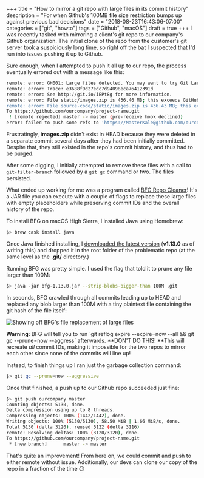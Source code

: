 +++
title = "How to mirror a git repo with large files in its commit history"
description = "For when Github's 100MB file size restriction bumps up against previous bad decisions"
date = "2018-08-23T16:43:06-07:00"
categories = ["git", "howto"]
tags = ["Github", "macOS"]
draft = true
+++
I was recently tasked with mirroring a client's git repo to our company's Github organization. The initial clone of the repo from the customer's git server took a suspiciously long time, so right off the bat I suspected that I'd run into issues pushing it up to Github.

Sure enough, when I attempted to push it all up to our repo, the process eventually errored out with a message like this:

```sh
remote: error: GH001: Large files detected. You may want to try Git Large File Storage - https://git-lfs.github.com.        
remote: error: Trace: e3688f9d27edc7d94098eca76412391d        
remote: error: See http://git.io/iEPt8g for more information.        
remote: error: File static/images.zip is 436.46 MB; this exceeds GitHub's file size limit of 100.00 MB        
remote: error: File source-code/static/images.zip is 436.43 MB; this exceeds GitHub's file size limit of 100.00 MB        
To https://github.com/ourcompany/project-name.git
 ! [remote rejected] master -> master (pre-receive hook declined)
error: failed to push some refs to 'https://MasterKale@github.com/ourcompany/project-name.git'
```

Frustratingly, **images.zip** didn't exist in HEAD because they were deleted in a separate commit several days after they had been initially committed. Despite that, they still existed in the repo's commit history, and thus had to be purged.

After some digging, I initially attempted to remove these files with a call to `git-filter-branch` followed by a `git gc` command or two. The files persisted.

What ended up working for me was a program called [BFG Repo Cleaner](https://rtyley.github.io/bfg-repo-cleaner/)! It's a JAR file you can execute with a couple of flags to replace these large files with empty placeholders while preserving commit IDs and the overall history of the repo.

To install BFG on macOS High Sierra, I installed Java using Homebrew:

```sh
$> brew cask install java
```

Once Java finished installing, I [downloaded the latest version](http://repo1.maven.org/maven2/com/madgag/bfg/) (**v1.13.0** as of writing this) and dropped it in the root folder of the problematic repo (at the same level as the **.git/** directory.)

Running BFG was pretty simple. I used the flag that told it to prune any file larger than 100M:

```sh
$> java -jar bfg-1.13.0.jar --strip-blobs-bigger-than 100M .git
```

In seconds, BFG crawled through all commits leading up to HEAD and replaced any blob larger than 100M with a tiny plaintext file containing the git hash of the file itself:

![Showing off BFG's file replacement of large files](/images/screen-shot-2018-08-23-at-5.03.48-pm.png)

**Warning:** BFG will tell you to run \`git reflog expire --expire=now --all && git gc --prune=now --aggress\` afterwards. **DON'T DO THIS! **This will recreate _all_ commit IDs, making it impossible for the two repos to mirror each other since none of the commits will line up!

Instead, to finish things up I ran just the garbage collection command:

```sh
$> git gc --prune=now --aggressive
```

Once that finished, a push up to our Github repo succeeded just fine:

```sh
$> git push ourcompany master
Counting objects: 5130, done.
Delta compression using up to 8 threads.
Compressing objects: 100% (1442/1442), done.
Writing objects: 100% (5130/5130), 58.50 MiB | 1.66 MiB/s, done.
Total 5130 (delta 3120), reused 5122 (delta 3116)
remote: Resolving deltas: 100% (3120/3120), done.
To https://github.com/ourcompany/project-name.git
 * [new branch]      master -> master
```

That's quite an improvement! From here on, we could commit and push to either remote without issue. Additionally, our devs can clone our copy of the repo in a fraction of the time 😉
